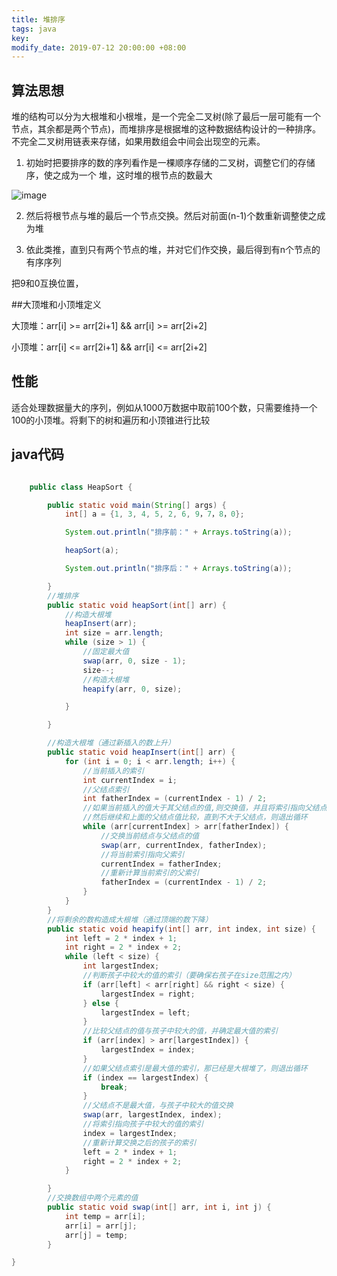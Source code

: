```yaml
---
title: 堆排序
tags: java
key: 
modify_date: 2019-07-12 20:00:00 +08:00
---
```




## 算法思想
堆的结构可以分为大根堆和小根堆，是一个完全二叉树(除了最后一层可能有一个节点，其余都是两个节点)，而堆排序是根据堆的这种数据结构设计的一种排序。
不完全二叉树用链表来存储，如果用数组会中间会出现空的元素。
1. 初始时把要排序的数的序列看作是一棵顺序存储的二叉树，调整它们的存储序，使之成为一个 堆，这时堆的根节点的数最大

![image](https://longdeja.github.io/blog/u=1795207144,326722603&fm=26&gp=0.jpg)

2. 然后将根节点与堆的最后一个节点交换。然后对前面(n-1)个数重新调整使之成为堆

3. 依此类推，直到只有两个节点的堆，并对它们作交换，最后得到有n个节点的有序序列


把9和0互换位置，

<!--more-->
##大顶堆和小顶堆定义

大顶堆：arr[i] >= arr[2i+1] && arr[i] >= arr[2i+2]

小顶堆：arr[i] <= arr[2i+1] && arr[i] <= arr[2i+2] 



## 性能
适合处理数据量大的序列，例如从1000万数据中取前100个数，只需要维持一个100的小顶堆。将剩下的树和遍历和小顶锥进行比较

## java代码
```java

    public class HeapSort {

        public static void main(String[] args) {
            int[] a = {1, 3, 4, 5, 2, 6, 9，7，8，0};

            System.out.println("排序前：" + Arrays.toString(a));

            heapSort(a);

            System.out.println("排序后：" + Arrays.toString(a));

        }
        //堆排序
        public static void heapSort(int[] arr) {
            //构造大根堆
            heapInsert(arr);
            int size = arr.length;
            while (size > 1) {
                //固定最大值
                swap(arr, 0, size - 1);
                size--;
                //构造大根堆
                heapify(arr, 0, size);

            }

        }

        //构造大根堆（通过新插入的数上升）
        public static void heapInsert(int[] arr) {
            for (int i = 0; i < arr.length; i++) {
                //当前插入的索引
                int currentIndex = i;
                //父结点索引
                int fatherIndex = (currentIndex - 1) / 2;
                //如果当前插入的值大于其父结点的值,则交换值，并且将索引指向父结点
                //然后继续和上面的父结点值比较，直到不大于父结点，则退出循环
                while (arr[currentIndex] > arr[fatherIndex]) {
                    //交换当前结点与父结点的值
                    swap(arr, currentIndex, fatherIndex);
                    //将当前索引指向父索引
                    currentIndex = fatherIndex;
                    //重新计算当前索引的父索引
                    fatherIndex = (currentIndex - 1) / 2;
                }
            }
        }
        //将剩余的数构造成大根堆（通过顶端的数下降）
        public static void heapify(int[] arr, int index, int size) {
            int left = 2 * index + 1;
            int right = 2 * index + 2;
            while (left < size) {
                int largestIndex;
                //判断孩子中较大的值的索引（要确保右孩子在size范围之内）
                if (arr[left] < arr[right] && right < size) {
                    largestIndex = right;
                } else {
                    largestIndex = left;
                }
                //比较父结点的值与孩子中较大的值，并确定最大值的索引
                if (arr[index] > arr[largestIndex]) {
                    largestIndex = index;
                }
                //如果父结点索引是最大值的索引，那已经是大根堆了，则退出循环
                if (index == largestIndex) {
                    break;
                }
                //父结点不是最大值，与孩子中较大的值交换
                swap(arr, largestIndex, index);
                //将索引指向孩子中较大的值的索引
                index = largestIndex;
                //重新计算交换之后的孩子的索引
                left = 2 * index + 1;
                right = 2 * index + 2;
            }

        }
        //交换数组中两个元素的值
        public static void swap(int[] arr, int i, int j) {
            int temp = arr[i];
            arr[i] = arr[j];
            arr[j] = temp;
        }

}


```



